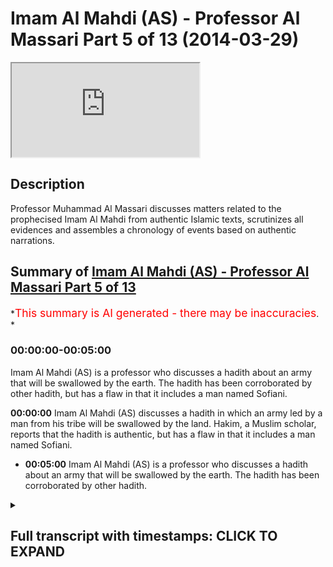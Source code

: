 # Imam Al Mahdi (AS) - Professor Al Massari Part 5 of 13 (2014-03-29)

<iframe loading='lazy' allow='autoplay' src='https://www.youtube.com/embed/tTGAdQQzuAY'></iframe>

## Description

Professor Muhammad Al Massari discusses matters related to the prophecised Imam Al Mahdi from authentic Islamic texts, scrutinizes all evidences and assembles a chronology of events based on authentic narrations.

## Summary of [Imam Al Mahdi (AS) - Professor Al Massari Part 5 of 13](https://www.youtube.com/watch?v=tTGAdQQzuAY)

\*<span style="color:red; font-size:125%">This summary is AI generated - there may be inaccuracies</span>. \*

### <a onclick="modifyYTiframeseektime('0')">00:00:00-00:05:00</a>

Imam Al Mahdi (AS) is a professor who discusses a hadith about an army that will be swallowed by the earth. The hadith has been corroborated by other hadith, but has a flaw in that it includes a man named Sofiani.

**<a onclick="modifyYTiframeseektime('0')">00:00:00</a>** Imam Al Mahdi (AS) discusses a hadith in which an army led by a man from his tribe will be swallowed by the land. Hakim, a Muslim scholar, reports that the hadith is authentic, but has a flaw in that it includes a man named Sofiani.

*   **<a onclick="modifyYTiframeseektime('300')">00:05:00</a>** Imam Al Mahdi (AS) is a professor who discusses a hadith about an army that will be swallowed by the earth. The hadith has been corroborated by other hadith.

<details><summary><h2>Full transcript with timestamps: CLICK TO EXPAND</h2></summary>

<a onclick="modifyYTiframeseektime('4')">0:00:04</a> and then the tribes from\ <a onclick="modifyYTiframeseektime('6')">0:00:06</a> adnan is called kai's tribe try to fight\ <a onclick="modifyYTiframeseektime('9')">0:00:09</a> him but he defeat them so they are\ <a onclick="modifyYTiframeseektime('10')">0:00:10</a> unable to defend anything at all\ <a onclick="modifyYTiframeseektime('14')">0:00:14</a> then a man from my family will come from\ <a onclick="modifyYTiframeseektime('17')">0:00:17</a> the har of madinah and escape to makkah\ <a onclick="modifyYTiframeseektime('19')">0:00:19</a> and then the story of the way is\ <a onclick="modifyYTiframeseektime('20')">0:00:20</a> repeated again\ <a onclick="modifyYTiframeseektime('21')">0:00:21</a> and then the sufyani will send them to\ <a onclick="modifyYTiframeseektime('23')">0:00:23</a> them an army which will be swallowed by\ <a onclick="modifyYTiframeseektime('25')">0:00:25</a> the ass so the order of the events here\ <a onclick="modifyYTiframeseektime('27')">0:00:27</a> is more logical than the previous hadith\ <a onclick="modifyYTiframeseektime('30')">0:00:30</a> the army is swallowed after\ <a onclick="modifyYTiframeseektime('33')">0:00:33</a> after the bay'a was given and so when\ <a onclick="modifyYTiframeseektime('35')">0:00:35</a> the sophiani comes out it seems to be\ <a onclick="modifyYTiframeseektime('37')">0:00:37</a> the soviet is before this looks more\ <a onclick="modifyYTiframeseektime('38')">0:00:38</a> logical in historical order you see it\ <a onclick="modifyYTiframeseektime('41')">0:00:41</a> is not possible to conceive that anyone\ <a onclick="modifyYTiframeseektime('43')">0:00:43</a> can raise an army after they have seen\ <a onclick="modifyYTiframeseektime('45')">0:00:45</a> or still continue fighting after they\ <a onclick="modifyYTiframeseektime('46')">0:00:46</a> have seen the\ <a onclick="modifyYTiframeseektime('47')">0:00:47</a> the the land swallowing the army so this\ <a onclick="modifyYTiframeseektime('50')">0:00:50</a> order seems to be more logical and the\ <a onclick="modifyYTiframeseektime('51')">0:00:51</a> one the one who dispatching the army\ <a onclick="modifyYTiframeseektime('53')">0:00:53</a> seems to be the soviet and the booty of\ <a onclick="modifyYTiframeseektime('55')">0:00:55</a> kelp will be after the swallowing of the\ <a onclick="modifyYTiframeseektime('57')">0:00:57</a> army\ <a onclick="modifyYTiframeseektime('58')">0:00:58</a> so\ <a onclick="modifyYTiframeseektime('59')">0:00:59</a> he sent this army and that\ <a onclick="modifyYTiframeseektime('61')">0:01:01</a> and that army will be\ <a onclick="modifyYTiframeseektime('66')">0:01:06</a> will be defeated actually he will say\ <a onclick="modifyYTiframeseektime('67')">0:01:07</a> that army will be defeated first he said\ <a onclick="modifyYTiframeseektime('69')">0:01:09</a> the second army and he himself will go\ <a onclick="modifyYTiframeseektime('70')">0:01:10</a> with the army and they will be swallowed\ <a onclick="modifyYTiframeseektime('72')">0:01:12</a> and that's the story now this hadith\ <a onclick="modifyYTiframeseektime('75')">0:01:15</a> hakim said this is authentic according\ <a onclick="modifyYTiframeseektime('77')">0:01:17</a> to the condition of the two sheikhs\ <a onclick="modifyYTiframeseektime('79')">0:01:19</a> bukhari are muslim but they did not\ <a onclick="modifyYTiframeseektime('80')">0:01:20</a> report it and imam the habibi in the\ <a onclick="modifyYTiframeseektime('82')">0:01:22</a> talkies follow him on that\ <a onclick="modifyYTiframeseektime('85')">0:01:25</a> and it looks at the face of it it's not\ <a onclick="modifyYTiframeseektime('87')">0:01:27</a> wise that it is\ <a onclick="modifyYTiframeseektime('90')">0:01:30</a> immaculate\ <a onclick="modifyYTiframeseektime('91')">0:01:31</a> but there's one small problem which is a\ <a onclick="modifyYTiframeseektime('93')">0:01:33</a> big problem\ <a onclick="modifyYTiframeseektime('96')">0:01:36</a> imam ali the muslim who is one of the\ <a onclick="modifyYTiframeseektime('98')">0:01:38</a> best and greatest narrators of shang\ <a onclick="modifyYTiframeseektime('104')">0:01:44</a> is known to do tedlis\ <a onclick="modifyYTiframeseektime('107')">0:01:47</a> tadlis is the someone who says use that\ <a onclick="modifyYTiframeseektime('109')">0:01:49</a> word an\ <a onclick="modifyYTiframeseektime('112')">0:01:52</a> to cover up that he dropped some\ <a onclick="modifyYTiframeseektime('113')">0:01:53</a> narrators he doesn't have that reported\ <a onclick="modifyYTiframeseektime('115')">0:01:55</a> to me or i hear that he said i'm from\ <a onclick="modifyYTiframeseektime('117')">0:01:57</a> from could be connected or in connect\ <a onclick="modifyYTiframeseektime('119')">0:01:59</a> although it should be connected normally\ <a onclick="modifyYTiframeseektime('121')">0:02:01</a> but so the model is here you say there's\ <a onclick="modifyYTiframeseektime('124')">0:02:04</a> no problem he said\ <a onclick="modifyYTiframeseektime('127')">0:02:07</a> i told me so\ <a onclick="modifyYTiframeseektime('129')">0:02:09</a> it cannot be actually that at least\ <a onclick="modifyYTiframeseektime('133')">0:02:13</a> even worse it's called at least a tesla\ <a onclick="modifyYTiframeseektime('135')">0:02:15</a> he may drop even higher level of is not\ <a onclick="modifyYTiframeseektime('137')">0:02:17</a> another man\ <a onclick="modifyYTiframeseektime('139')">0:02:19</a> but he from alzheimer's\ <a onclick="modifyYTiframeseektime('145')">0:02:25</a> there may be a weak man or a liar in\ <a onclick="modifyYTiframeseektime('147')">0:02:27</a> between\ <a onclick="modifyYTiframeseektime('149')">0:02:29</a> to make matter worse\ <a onclick="modifyYTiframeseektime('153')">0:02:33</a> it has been reported that he did similar\ <a onclick="modifyYTiframeseektime('155')">0:02:35</a> things in hadith and a man of hadith say\ <a onclick="modifyYTiframeseektime('158')">0:02:38</a> how come you do that\ <a onclick="modifyYTiframeseektime('161')">0:02:41</a> why did you drop this man you know that\ <a onclick="modifyYTiframeseektime('162')">0:02:42</a> was i reported that from this week man\ <a onclick="modifyYTiframeseektime('164')">0:02:44</a> he said yes but if i keep this man\ <a onclick="modifyYTiframeseektime('166')">0:02:46</a> everyone will say\ <a onclick="modifyYTiframeseektime('167')">0:02:47</a> he was not a great imam how can you\ <a onclick="modifyYTiframeseektime('169')">0:02:49</a> report from such bad men\ <a onclick="modifyYTiframeseektime('171')">0:02:51</a> say but if you do that and you drop the\ <a onclick="modifyYTiframeseektime('172')">0:02:52</a> man name the people will accuse\ <a onclick="modifyYTiframeseektime('174')">0:02:54</a> alzheimer to be weak himself because\ <a onclick="modifyYTiframeseektime('175')">0:02:55</a> that is clearly the hadith is clearly\ <a onclick="modifyYTiframeseektime('177')">0:02:57</a> bad so they say look at the islam and\ <a onclick="modifyYTiframeseektime('180')">0:03:00</a> they will accuse\ <a onclick="modifyYTiframeseektime('181')">0:03:01</a> of the hadith he is the only one will be\ <a onclick="modifyYTiframeseektime('184')">0:03:04</a> accused this way so we have a report\ <a onclick="modifyYTiframeseektime('186')">0:03:06</a> that he did that from the shulk of the\ <a onclick="modifyYTiframeseektime('188')">0:03:08</a> shu from the teacher of the teacher so\ <a onclick="modifyYTiframeseektime('190')">0:03:10</a> in such people who have these studies\ <a onclick="modifyYTiframeseektime('192')">0:03:12</a> that as we you have to have a connected\ <a onclick="modifyYTiframeseektime('194')">0:03:14</a> chain with reliability all the way to\ <a onclick="modifyYTiframeseektime('196')">0:03:16</a> the end you cannot really trust that it\ <a onclick="modifyYTiframeseektime('198')">0:03:18</a> will not drop somewhere high\ <a onclick="modifyYTiframeseektime('200')">0:03:20</a> so if we\ <a onclick="modifyYTiframeseektime('201')">0:03:21</a> keep that in mind\ <a onclick="modifyYTiframeseektime('203')">0:03:23</a> it may be if he did not drop anybody to\ <a onclick="modifyYTiframeseektime('206')">0:03:26</a> the level of the shaheen and all these\ <a onclick="modifyYTiframeseektime('208')">0:03:28</a> people in this night are first class\ <a onclick="modifyYTiframeseektime('209')">0:03:29</a> people excellent narrative the top of\ <a onclick="modifyYTiframeseektime('212')">0:03:32</a> the top cream of the cream really\ <a onclick="modifyYTiframeseektime('215')">0:03:35</a> provided this and there's no devil\ <a onclick="modifyYTiframeseektime('218')">0:03:38</a> sticking behind this and\ <a onclick="modifyYTiframeseektime('220')">0:03:40</a> but this is the only one hadith which\ <a onclick="modifyYTiframeseektime('222')">0:03:42</a> looks a little bit respectable\ <a onclick="modifyYTiframeseektime('224')">0:03:44</a> concerning sofiani\ <a onclick="modifyYTiframeseektime('226')">0:03:46</a> stories are\ <a onclick="modifyYTiframeseektime('227')">0:03:47</a> absolutely\ <a onclick="modifyYTiframeseektime('230')">0:03:50</a> disconnected fabricated weak bad\ <a onclick="modifyYTiframeseektime('234')">0:03:54</a> a lot of imagination added horror\ <a onclick="modifyYTiframeseektime('236')">0:03:56</a> stories attributed which cannot be\ <a onclick="modifyYTiframeseektime('239')">0:03:59</a> really justified by enemies but this one\ <a onclick="modifyYTiframeseektime('243')">0:04:03</a> seems to be\ <a onclick="modifyYTiframeseektime('244')">0:04:04</a> so far in correspondence with the\ <a onclick="modifyYTiframeseektime('246')">0:04:06</a> previous hadith\ <a onclick="modifyYTiframeseektime('247')">0:04:07</a> under and with other hadith who talked\ <a onclick="modifyYTiframeseektime('250')">0:04:10</a> about the booty of kelp now that\ <a onclick="modifyYTiframeseektime('253')">0:04:13</a> the booty of kalb is well established is\ <a onclick="modifyYTiframeseektime('255')">0:04:15</a> coming from hadith from various sahaba\ <a onclick="modifyYTiframeseektime('257')">0:04:17</a> so it seems to be that we can save this\ <a onclick="modifyYTiframeseektime('259')">0:04:19</a> hadith and this sofiani really exists\ <a onclick="modifyYTiframeseektime('261')">0:04:21</a> and it's the one whose army including\ <a onclick="modifyYTiframeseektime('264')">0:04:24</a> himself will be swallowed by the baidal\ <a onclick="modifyYTiframeseektime('266')">0:04:26</a> which is established by the hadith by\ <a onclick="modifyYTiframeseektime('268')">0:04:28</a> the way the army should be sold by them\ <a onclick="modifyYTiframeseektime('269')">0:04:29</a> established by many other hadith\ <a onclick="modifyYTiframeseektime('272')">0:04:32</a> plenty of them independent of that so\ <a onclick="modifyYTiframeseektime('275')">0:04:35</a> the bits and pieces correspond correctly\ <a onclick="modifyYTiframeseektime('277')">0:04:37</a> the only thing which is how this is not\ <a onclick="modifyYTiframeseektime('279')">0:04:39</a> in this hadith in hakim adds is that\ <a onclick="modifyYTiframeseektime('282')">0:04:42</a> attribute that to a man called sofiani\ <a onclick="modifyYTiframeseektime('284')">0:04:44</a> and add\ <a onclick="modifyYTiframeseektime('285')">0:04:45</a> a little bit more flavor flavor about\ <a onclick="modifyYTiframeseektime('287')">0:04:47</a> the horrors and the crimes he's\ <a onclick="modifyYTiframeseektime('289')">0:04:49</a> committing that's all so\ <a onclick="modifyYTiframeseektime('291')">0:04:51</a> i feel more inclined toward this hadith\ <a onclick="modifyYTiframeseektime('293')">0:04:53</a> that has\ <a onclick="modifyYTiframeseektime('295')">0:04:55</a> authentic until proven otherwise until\ <a onclick="modifyYTiframeseektime('297')">0:04:57</a> other evidences come which until now has\ <a onclick="modifyYTiframeseektime('299')">0:04:59</a> not come forward which shows that it is\ <a onclick="modifyYTiframeseektime('301')">0:05:01</a> very fabricated\ <a onclick="modifyYTiframeseektime('302')">0:05:02</a> and it's not unreliable but it seems to\ <a onclick="modifyYTiframeseektime('304')">0:05:04</a> be this is a reliable hadith and we\ <a onclick="modifyYTiframeseektime('307')">0:05:07</a> should take it on board\ <a onclick="modifyYTiframeseektime('309')">0:05:09</a> until other evidence come to the\ <a onclick="modifyYTiframeseektime('310')">0:05:10</a> contrary\ <a onclick="modifyYTiframeseektime('312')">0:05:12</a> so this uh this man who has been given\ <a onclick="modifyYTiframeseektime('315')">0:05:15</a> by abitun\ <a onclick="modifyYTiframeseektime('316')">0:05:16</a> by the way there is no mention of\ <a onclick="modifyYTiframeseektime('318')">0:05:18</a> here as you see it's only the man who is\ <a onclick="modifyYTiframeseektime('319')">0:05:19</a> given between by between but the\ <a onclick="modifyYTiframeseektime('322')">0:05:22</a> characteristics from the mahdi they\ <a onclick="modifyYTiframeseektime('323')">0:05:23</a> expect when they are in him he fills the\ <a onclick="modifyYTiframeseektime('325')">0:05:25</a> earth with justice and ruled by the son\ <a onclick="modifyYTiframeseektime('327')">0:05:27</a> of the prophet and stay seven or eight\ <a onclick="modifyYTiframeseektime('329')">0:05:29</a> or nine years\ <a onclick="modifyYTiframeseektime('330')">0:05:30</a> so all these characters seem to be there\ <a onclick="modifyYTiframeseektime('332')">0:05:32</a> so we\ <a onclick="modifyYTiframeseektime('333')">0:05:33</a> we are\ <a onclick="modifyYTiframeseektime('334')">0:05:34</a> reasonably justified to regardless to be\ <a onclick="modifyYTiframeseektime('337')">0:05:37</a> the mahdi\ <a onclick="modifyYTiframeseektime('339')">0:05:39</a> concerning\ <a onclick="modifyYTiframeseektime('341')">0:05:41</a> the\ <a onclick="modifyYTiframeseektime('342')">0:05:42</a> the other issues about the army being\ <a onclick="modifyYTiframeseektime('344')">0:05:44</a> swallowed that's where establishment\ <a onclick="modifyYTiframeseektime('346')">0:05:46</a> africa will have it in muslim\ <a onclick="modifyYTiframeseektime('349')">0:05:49</a> for example\ <a onclick="modifyYTiframeseektime('355')">0:05:55</a> there will be an army coming to invade\ <a onclick="modifyYTiframeseektime('357')">0:05:57</a> this house meaning the house of allah\ <a onclick="modifyYTiframeseektime('359')">0:05:59</a> and mecca\ <a onclick="modifyYTiframeseektime('361')">0:06:01</a> when they reach the baida between medina\ <a onclick="modifyYTiframeseektime('363')">0:06:03</a> and mecca the earth will swallow them\ <a onclick="modifyYTiframeseektime('366')">0:06:06</a> and he gives a discover a very pictured\ <a onclick="modifyYTiframeseektime('368')">0:06:08</a> description of how they will swallow it\ <a onclick="modifyYTiframeseektime('370')">0:06:10</a> they will be swallowed the middle of\ <a onclick="modifyYTiframeseektime('371')">0:06:11</a> them will be swallowed the medium of\ <a onclick="modifyYTiframeseektime('373')">0:06:13</a> there is a long army obviously extended\ <a onclick="modifyYTiframeseektime('376')">0:06:16</a> so the last part of them and the front\ <a onclick="modifyYTiframeseektime('378')">0:06:18</a> part we will call where is the middle\ <a onclick="modifyYTiframeseektime('379')">0:06:19</a> one and they come in the middle to check\ <a onclick="modifyYTiframeseektime('381')">0:06:21</a> for the middle one and they will swallow\ <a onclick="modifyYTiframeseektime('382')">0:06:22</a> it also\ <a onclick="modifyYTiframeseektime('384')">0:06:24</a> will be swallowed also\ <a onclick="modifyYTiframeseektime('386')">0:06:26</a> only few who escape will go and to\ <a onclick="modifyYTiframeseektime('389')">0:06:29</a> report a story of that only few allah\ <a onclick="modifyYTiframeseektime('391')">0:06:31</a> keep a few of them who run away who will\ <a onclick="modifyYTiframeseektime('394')">0:06:34</a> report about the swallowing of the army\ <a onclick="modifyYTiframeseektime('396')">0:06:36</a> but all of them will be swallowed and\ <a onclick="modifyYTiframeseektime('397')">0:06:37</a> will be gone\ <a onclick="modifyYTiframeseektime('399')">0:06:39</a> so this is the hadith and the similar\ <a onclick="modifyYTiframeseektime('401')">0:06:41</a> hadith had been narrated for um\ <a onclick="modifyYTiframeseektime('405')">0:06:45</a> so three wives of the islam has healed\ <a onclick="modifyYTiframeseektime('407')">0:06:47</a> obviously he was sitting with his wife\ <a onclick="modifyYTiframeseektime('409')">0:06:49</a> wives and reporting the story and all of\ <a onclick="modifyYTiframeseektime('410')">0:06:50</a> them memorized that\ <a onclick="modifyYTiframeseektime('412')">0:06:52</a> and then also is the writer\ <a onclick="modifyYTiframeseektime('414')">0:06:54</a> the story of the arabic\ <a onclick="modifyYTiframeseektime('417')">0:06:57</a> hadith\ <a onclick="modifyYTiframeseektime('419')">0:06:59</a> the armies will continue attacking this\ <a onclick="modifyYTiframeseektime('421')">0:07:01</a> house they will not see the attacking\ <a onclick="modifyYTiframeseektime('423')">0:07:03</a> and we know from whistling that happened\ <a onclick="modifyYTiframeseektime('425')">0:07:05</a> the molecular one the criminal did it\ <a onclick="modifyYTiframeseektime('426')">0:07:06</a> before that even\ <a onclick="modifyYTiframeseektime('429')">0:07:09</a> every maha was in that army but the\ <a onclick="modifyYTiframeseektime('431')">0:07:11</a> command of the army died before reaching\ <a onclick="modifyYTiframeseektime('433')">0:07:13</a> mecca and the army retreated then later\ <a onclick="modifyYTiframeseektime('436')">0:07:16</a> on the karamata went and destroyed and\ <a onclick="modifyYTiframeseektime('438')">0:07:18</a> took the black stone and killed the\ <a onclick="modifyYTiframeseektime('440')">0:07:20</a>  it happened so so there would be\ <a onclick="modifyYTiframeseektime('442')">0:07:22</a> always evil people attacking the haram\ <a onclick="modifyYTiframeseektime('446')">0:07:26</a> until\ <a onclick="modifyYTiframeseektime('447')">0:07:27</a> one of the last battles some army will\ <a onclick="modifyYTiframeseektime('450')">0:07:30</a> come there and they will be swallowed by\ <a onclick="modifyYTiframeseektime('451')">0:07:31</a> the earth\ <a onclick="modifyYTiframeseektime('454')">0:07:34</a> in the area called baida between makkah\ <a onclick="modifyYTiframeseektime('456')">0:07:36</a> and medina so that's so the swallowing\ <a onclick="modifyYTiframeseektime('458')">0:07:38</a> of an army\ <a onclick="modifyYTiframeseektime('459')">0:07:39</a> at the end of time between makkah and\ <a onclick="modifyYTiframeseektime('461')">0:07:41</a> medina is one of the sides the sign of\ <a onclick="modifyYTiframeseektime('464')">0:07:44</a> the prophet independent if it's related\ <a onclick="modifyYTiframeseektime('466')">0:07:46</a> to the mighty or not related and this is\ <a onclick="modifyYTiframeseektime('468')">0:07:48</a> definitely going to happen it didn't\ <a onclick="modifyYTiframeseektime('469')">0:07:49</a> happen yet some people may maybe some of\ <a onclick="modifyYTiframeseektime('472')">0:07:52</a> us will witness it\ <a onclick="modifyYTiframeseektime('473')">0:07:53</a> i don't know but it's going to happen so\ <a onclick="modifyYTiframeseektime('475')">0:07:55</a> that's what it's done also the the booty\ <a onclick="modifyYTiframeseektime('477')">0:07:57</a> of kelp that will be such an enormous\ <a onclick="modifyYTiframeseektime('478')">0:07:58</a> booty worth of mentioning that\ <a onclick="modifyYTiframeseektime('482')">0:08:02</a> uh has come also in another independent\ <a onclick="modifyYTiframeseektime('484')">0:08:04</a> hadith one of it is for example so it\ <a onclick="modifyYTiframeseektime('486')">0:08:06</a> said\ <a onclick="modifyYTiframeseektime('487')">0:08:07</a> one when the the student of what i said\ <a onclick="modifyYTiframeseektime('489')">0:08:09</a> we prayed to the maghrib in the masjid\ <a onclick="modifyYTiframeseektime('492')">0:08:12</a> of the messenger of allah in medina\ <a onclick="modifyYTiframeseektime('494')">0:08:14</a> and then after the salah he said the\ <a onclick="modifyYTiframeseektime('496')">0:08:16</a> real the one who the real loser is the\ <a onclick="modifyYTiframeseektime('497')">0:08:17</a> one who doesn't have a share in the\ <a onclick="modifyYTiframeseektime('499')">0:08:19</a> booty of kelp\ <a onclick="modifyYTiframeseektime('501')">0:08:21</a> he just mentioned it\ <a onclick="modifyYTiframeseektime('502')">0:08:22</a> if you reach that time and you don't\ <a onclick="modifyYTiframeseektime('504')">0:08:24</a> have a share of the body of help we are\ <a onclick="modifyYTiframeseektime('505')">0:08:25</a> really a loser\ <a onclick="modifyYTiframeseektime('507')">0:08:27</a> because everyone will have a share in\ <a onclick="modifyYTiframeseektime('508')">0:08:28</a> the body of god that's one\ <a onclick="modifyYTiframeseektime('510')">0:08:30</a> and another one which is\ <a onclick="modifyYTiframeseektime('512')">0:08:32</a> say\ <a onclick="modifyYTiframeseektime('514')">0:08:34</a> in a longer version hadith for another\ <a onclick="modifyYTiframeseektime('516')">0:08:36</a> man another knife\ <a onclick="modifyYTiframeseektime('517')">0:08:37</a> the real loser of the real mahrum the\ <a onclick="modifyYTiframeseektime('519')">0:08:39</a> real deprived one is the one who's\ <a onclick="modifyYTiframeseektime('520')">0:08:40</a> derived from\ <a onclick="modifyYTiframeseektime('521')">0:08:41</a> kelp\ <a onclick="modifyYTiframeseektime('522')">0:08:42</a> even if you get just just\ <a onclick="modifyYTiframeseektime('525')">0:08:45</a> yeah just just a rope\ <a onclick="modifyYTiframeseektime('528')">0:08:48</a> take it for baraka that you have\ <a onclick="modifyYTiframeseektime('529')">0:08:49</a> participate in the ring of kelp\ <a onclick="modifyYTiframeseektime('531')">0:08:51</a> he said by the one who's in my in his uh\ <a onclick="modifyYTiframeseektime('535')">0:08:55</a> hand my soul is that's what i talking\ <a onclick="modifyYTiframeseektime('537')">0:08:57</a> about\ <a onclick="modifyYTiframeseektime('538')">0:08:58</a> their woman will be sold\ <a onclick="modifyYTiframeseektime('540')">0:09:00</a> on the mosque at\ <a onclick="modifyYTiframeseektime('541')">0:09:01</a> the doors of the mosque of damascus in\ <a onclick="modifyYTiframeseektime('543')">0:09:03</a> auction and anyone having a small injury\ <a onclick="modifyYTiframeseektime('545')">0:09:05</a> will be rejected because it's not useful\ <a onclick="modifyYTiframeseektime('547')">0:09:07</a> to be brought\ <a onclick="modifyYTiframeseektime('548')">0:09:08</a> so so massive will be the other booty\ <a onclick="modifyYTiframeseektime('551')">0:09:11</a> now i know many people do not like that\ <a onclick="modifyYTiframeseektime('553')">0:09:13</a> that that will be selling persons in\ <a onclick="modifyYTiframeseektime('555')">0:09:15</a> after the battles well we don't care\ <a onclick="modifyYTiframeseektime('556')">0:09:16</a> about the western and uh\ <a onclick="modifyYTiframeseektime('559')">0:09:19</a> it obviously does not synchronize very\ <a onclick="modifyYTiframeseektime('561')">0:09:21</a> well with the with the geneva convention\ <a onclick="modifyYTiframeseektime('563')">0:09:23</a> but by then the jerichos will be\ <a onclick="modifyYTiframeseektime('564')">0:09:24</a> abolished because it has been abolished\ <a onclick="modifyYTiframeseektime('566')">0:09:26</a> already so don't need to worry about the\ <a onclick="modifyYTiframeseektime('567')">0:09:27</a> geneva convention it is already gone the\ <a onclick="modifyYTiframeseektime('569')">0:09:29</a> americans have abolished it so we will\ <a onclick="modifyYTiframeseektime('571')">0:09:31</a> continue our shall get further\ <a onclick="modifyYTiframeseektime('573')">0:09:33</a> so also the man who will be receiving\ <a onclick="modifyYTiframeseektime('575')">0:09:35</a> baa between the black stone the rook and\ <a onclick="modifyYTiframeseektime('578')">0:09:38</a> the corner of the kaaba where the black\ <a onclick="modifyYTiframeseektime('579')">0:09:39</a> stone is located and the makam and the\ <a onclick="modifyYTiframeseektime('581')">0:09:41</a> standard ibrahim\ <a onclick="modifyYTiframeseektime('583')">0:09:43</a> ibrahim it has come also through through\ <a onclick="modifyYTiframeseektime('585')">0:09:45</a> various adidas so the bits and pieces of\ <a onclick="modifyYTiframeseektime('588')">0:09:48</a> these narratives every bit alone have\ <a onclick="modifyYTiframeseektime('591')">0:09:51</a> considerable corroboration for example\ <a onclick="modifyYTiframeseektime('594')">0:09:54</a> in an authentic hadith\ <a onclick="modifyYTiframeseektime('598')">0:09:58</a> the\ <a onclick="modifyYTiframeseektime('599')">0:09:59</a> narrator

</details>
